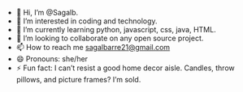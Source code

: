 - 👋 Hi, I’m @Sagalb.
- 👀 I’m interested in coding and technology.
- 🌱 I’m currently learning python, javascript, css, java, HTML.
- 💞️ I’m looking to collaborate on any open source project.
- 📫 How to reach me sagalbarre21@gmail.com
- 😄 Pronouns: she/her
- ⚡ Fun fact: I can’t resist a good home decor aisle. Candles, throw pillows, and picture frames? I’m sold.

<!---
SagalKB/SagalKB is a ✨ special ✨ repository because its `README.md` (this file) appears on your GitHub profile.
You can click the Preview link to take a look at your changes.
--->
